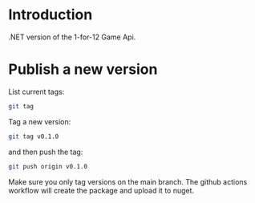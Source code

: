 # Introduction 

.NET version of the 1-for-12 Game Api.

# Publish a new version

List current tags:

```bash
git tag
```

Tag a new version:

```bash
git tag v0.1.0
```

and then push the tag:

```bash
git push origin v0.1.0
```

Make sure you only tag versions on the main branch. The github actions workflow will create the package and upload it to nuget.